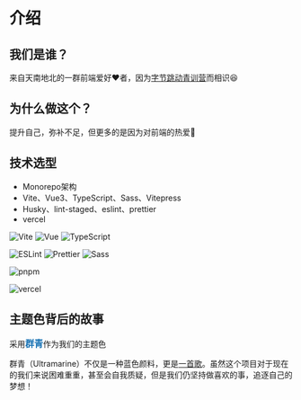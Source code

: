 # 介绍

## 我们是谁？

来自天南地北的一群前端爱好❤️者，因为[字节跳动青训营](https://youthcamp.bytedance.com/)而相识😆

<script setup>

import { VPTeamMembers } from 'vitepress/theme'

const members = [
  {
    avatar: 'https://avatars.githubusercontent.com/u/20879193?v=4',
    name: 'lyuly',
    title: 'Developer&Creator',
    links: [{ icon: 'github', link:"https://github.com/lyuly"}]
  },
  {
    avatar:"https://p3-passport.byteimg.com/img/user-avatar/6133eb6b49b7709241a07379f7f509c0~180x180.awebp",
    name:"Johnson Xin",
    title:"Developer&Captain",
    links:[
      {icon:'github', link:"https://github.com/CodeGetters"},]
  },
  {
    avatar:"https://avatars.githubusercontent.com/u/102934503?v=4",
    name:"yokinc",
    title:"Developer",
    links:[{icon:"github",link:'https://github.com/yokinc'}]
  },
  {
    avatar:"https://avatars.githubusercontent.com/u/91662930?v=4",
    name:"North_Noah",
    title:"Developer&UI",
    links:[{icon:"github",link:"https://github.com/NorthNoah"}]
  },
  {
    avatar:"https://avatars.githubusercontent.com/u/94916192?v=4",
    name:"kai9839",
    title:"Developer",
    links:[{icon:'github',link:'https://github.com/kai9839'}]
  }
]
</script>

<VPTeamMembers size="small" :members="members" />

## 为什么做这个？

提升自己，弥补不足，但更多的是因为对前端的热爱🥰

## 技术选型

* Monorepo架构
* Vite、Vue3、TypeScript、Sass、Vitepress
* Husky、lint-staged、eslint、prettier
* vercel

<div>
  <p style="display: flex; gap: 4px">
    <img alt="Vite" src="https://img.shields.io/badge/-Vite-646CFF?logo=Vite&logoColor=white"/>
    <img alt="Vue" src="https://img.shields.io/badge/-Vue.js-4FC08D?logo=Vue.js&logoColor=white"/>
    <img alt="TypeScript" src="https://img.shields.io/badge/-TypeScript-3178C6?logo=Vue.js&logoColor=white"/>
  </p>

  <p style="display: flex; gap: 4px">
    <img alt="ESLint" src="https://img.shields.io/badge/-ESLint-4B32C3?logo=ESLint&logoColor=white"/>
    <img alt="Prettier" src="https://img.shields.io/badge/-Prettier-F7B93E?logo=Prettier&logoColor=white"/>
    <img alt="Sass" src="https://img.shields.io/badge/-Sass-CC6699?logo=Sass&logoColor=white"/>
  </p>

  <p style="display: flex; gap: 4px">
    <img alt="pnpm" src="https://img.shields.io/badge/-pnpm-F69220?logo=pnpm&logoColor=white"/>
  </p>

  <p>
    <img alt="vercel" src="https://img.shields.io/badge/-Vercel-000000?logo=Vercel&logoColor=white"/>
  </p>
</div>

## 主题色背后的故事

采用<span style="color:#1772B4; font-size: 16px; font-weight: bolder;">群青</span>作为我们的主题色

群青（Ultramarine）不仅是一种蓝色颜料，更是[一首歌](https://i.y.qq.com/v8/playsong.html?songid=275094701#webchat_redirect)。虽然这个项目对于现在的我们来说困难重重，甚至会自我质疑，但是我们仍坚持做喜欢的事，追逐自己的梦想！